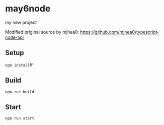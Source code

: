 # may6node

my new project

Modified original source by mjhea0: https://github.com/mjhea0/typescript-node-api

## Setup

`npm install`ff





## Build







`npm run build`





## Start

`npm run start`


